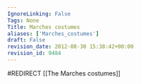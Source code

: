 ```yaml
---
IgnoreLinking: False
Tags: None
Title: Marches costumes
aliases: ['Marches_costumes']
draft: False
revision_date: 2012-08-30 15:38:42+00:00
revision_id: 9484
---
```


#REDIRECT [[The Marches costumes]]